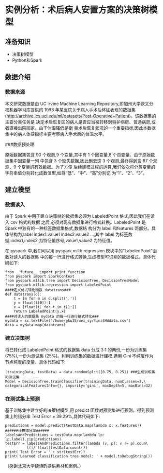 # 实例分析：术后病人安置方案的决策树模型


## 准备知识

* 决策树模型
* Python和Spark



## 数据介绍


### 数据来源


本文研究数据是由 UC Irvine Machine Learning Repository,即加州大学欧文分校机器学习库提供的
1993 年某医院关于病人手术后体征表现的数据集
(http://archive.ics.uci.edu/ml/datasets/Post-Operative+Patient)。该数据集的主要分类任务是
决定术后恢复区的病人是否应当被转移到特护病房、普通病房,或者直接出院回家。由于体温降低是衡
量术后恢复状况的一个重要指标,因此本数据集中的病人体征指标主要考察病人手术后的体温水平。

###数据预处理

原始数据集包含 90 个观测,9 个变量,其中有 1 个因变量,8 个自变量。由于原始数据集中因变量一列
中包含 3 个缺失数据,因此删去这 3 个观测,最终得到含 87 个观测、9 个变量的有效数据。为了方便
后续建模过程的运算,我们依次将分类变量的字符串值分别转化成数值型,如将“低”、“中”、“高”分别记
为“1”、“2”、“3”。

## 建立模型

### 数据读入

由于 Spark 中用于建立决策树的数据集必须为 LabeledPoint 格式,因此我们在读入 csv 格式的数据
之后,必须对现有数据集进行格式转换。LabeledPoint 是 Spark 中独有的一种标签数据集格式,数据结
构分为 label 和features 两部分。具体结构为,label index1:value1 index2:value2 ...,其中
label 为标签数据,index1,index2 为特征值序号,value1,value2 为特征值。

在 pyspark 中,我们可以用 pyspark.mllib.regression 模块中的“LabeledPoint”函数对读入的数据集
中的每一行进行格式转换,生成模型可识别的数据格式。具体代码如下:

	from __future__ import print_function
	from pyspark import SparkContext
	from pyspark.mllib.tree import DecisionTree, DecisionTreeModel
	from pyspark.mllib.regression import LabeledPoint
	####定义格式转化函数 datatrans###
	def datatrans(d):
		t = [m for m in d.split(',')]
		y = float(t[0])-1
		x = [float(t) for t in t[1:]]
		return LabeledPoint(y,x)
	####对读入的数据集 mydata 的每一行进行格式转化###
	mydata = sc.textFile("/home/pku15/wei_sy/finalHWdata.csv")
	data = mydata.map(datatrans)


### 建立决策树

将已转化成 LabeledPoint 格式的数据集 data 分成 3:1 的两份,一份为训练集(75%),一份为测试集
(25%)。利用训练集的数据进行建模,选用 Gini 不纯度作为节点纯度的度量。具体代码如下:

	(trainingData, testData) = data.randomSplit([0.75, 0.25]) ###生成训练集和测试集
	Model = DecisionTree.trainClassifier(trainingData, numClasses=3,\
    categoricalFeaturesInfo={}, impurity='gini', maxDepth=5, maxBins=32)

### 在测试集上预测

基于训练集中建立好的决策树模型,用 predict 函数对预测集进行预测。得到预测集上的错分率 Test
Error = 39.29%,具体代码如下:


	predictions = model.predict(testData.map(lambda x: x.features))
	######计算错分率######
	labelsAndPredictions = testData.map(lambda lp: lp.label).zip(predictions)
	testErr = labelsAndPredictions.filter(lambda (v, p): v != p).coun\
			  t()/ float(testData.count())
	print('Test Error = ' + str(testErr))
	print('Learned classification tree model: ' + model.toDebugString())

（感谢北京大学魏诗韵提供素材和案例。）

